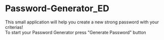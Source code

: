 # Password-Generator_ED
This small application will help you create a new strong password with your criterias!<br>
To start your Password Generator press "Generate Password" button
